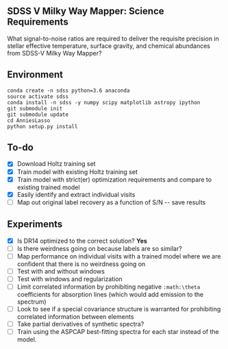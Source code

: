 SDSS V Milky Way Mapper: Science Requirements
---------------------------------------------

What signal-to-noise ratios are required to deliver the requisite precision in stellar effective temperature, surface gravity, and chemical abundances from SDSS-V Milky Way Mapper?

Environment
-----------

````
conda create -n sdss python=3.6 anaconda
source activate sdss
conda install -n sdss -y numpy scipy matplotlib astropy ipython
git submodule init
git submodule update
cd AnniesLasso
python setup.py install
````

To-do
-----
- [X] Download Holtz training set
- [X] Train model with existing Holtz training set
- [X] Train model with strict(er) optimization requirements and compare to existing trained model
- [X] Easily identify and extract individual visits
- [ ] Map out original label recovery as a function of S/N -- save results

Experiments
-----------

- [X] Is DR14 optimized to the correct solution? **Yes**
- [ ] Is there weirdness going on because labels are so similar?
- [ ] Map performance on individual visits with a trained model where we are confident that there is no weirdness going on
- [ ] Test with and without windows
- [ ] Test with windows and regularization
- [ ] Limit correlated information by prohibiting negative `:math:\theta` coefficients for absorption lines (which would add emission to the spectrum)
- [ ] Look to see if a special covariance structure is warranted for prohibiting correlated information between elements 
- [ ] Take partial derivatives of synthetic spectra? 
- [ ] Train using the ASPCAP best-fitting spectra for each star instead of the model.
